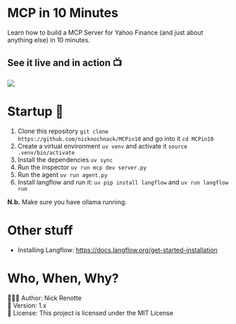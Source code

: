 
# MCP in 10 Minutes
Learn how to build a MCP Server for Yahoo Finance (and just about anything else) in 10 minutes. 

## See it live and in action 📺
<img src="https://i.imgur.com/P1uv4QN.jpeg"/>

# Startup 🚀
1. Clone this repository `git clone https://github.com/nicknochnack/MCPin10` and go into it `cd MCPin10`
2. Create a virtual environment `uv venv` and activate it `source .venv/bin/activate`
3. Install the dependencies `uv sync`
4. Run the inspector `uv run mcp dev server.py`
5. Run the agent `uv run agent.py`
6. Install langflow and run it: `uv pip install langflow` and `uv run langflow run`

<b>N.b.</b> Make sure you have ollama running. 

# Other stuff
- Installing Langflow: https://docs.langflow.org/get-started-installation

# Who, When, Why?

👨🏾‍💻 Author: Nick Renotte <br />
📅 Version: 1.x<br />
📜 License: This project is licensed under the MIT License </br>
